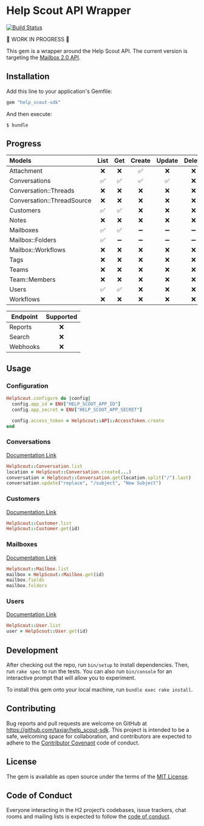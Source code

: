 # Help Scout API Wrapper

[![Build Status](https://travis-ci.org/taxjar/help_scout-sdk.svg?branch=master)](https://travis-ci.org/taxjar/help_scout-sdk)

🚨 WORK IN PROGRESS 🚨

This gem is a wrapper around the Help Scout API. The current version is targeting the [Mailbox 2.0 API](https://developer.helpscout.com/mailbox-api/).

## Installation

Add this line to your application's Gemfile:

```ruby
gem "help_scout-sdk"
```

And then execute:

    $ bundle

## Progress

| Models                     | List | Get  | Create  | Update | Delete  |
| :------------------------- | :--: | :--: | :-----: | :----: | :-----: |
| Attachment                 |   ❌  |  ❌  |    ✅   |    ❌   |    ❌   |
| Conversations              |   ✅  |  ✅  |    ✅   |    ✅   |    ❌   |
| Conversation::Threads      |   ❌  |  ❌  |    ❌   |    ❌   |    ❌   |
| Conversation::ThreadSource |   ❌  |  ❌  |    ❌   |    ❌   |    ❌   |
| Customers                  |   ✅  |  ✅  |    ❌   |    ❌   |    ❌   |
| Notes                      |   ❌  |  ❌  |    ❌   |    ❌   |    ❌   |
| Mailboxes                  |   ✅  |  ✅  |    ➖   |    ➖   |    ➖   |
| Mailbox::Folders           |   ✅  |  ➖  |    ➖   |    ➖   |    ➖   |
| Mailbox::Workflows         |   ❌  |  ❌  |    ❌   |    ❌   |    ❌   |
| Tags                       |   ❌  |  ❌  |    ❌   |    ❌   |    ❌   |
| Teams                      |   ❌  |  ❌  |    ❌   |    ❌   |    ❌   |
| Team::Members              |   ❌  |  ❌  |    ❌   |    ❌   |    ❌   |
| Users                      |   ✅  |  ✅  |    ❌   |    ❌   |    ❌   |
| Workflows                  |   ❌  |  ❌  |    ❌   |    ❌   |    ❌   |

| Endpoint | Supported |
| -------- | :-------: |
| Reports  |     ❌     |
| Search   |     ❌     |
| Webhooks |     ❌     |

## Usage

### Configuration

```ruby
HelpScout.configure do |config|
  config.app_id = ENV["HELP_SCOUT_APP_ID"]
  config.app_secret = ENV["HELP_SCOUT_APP_SECRET"]

  config.access_token = HelpScout::API::AccessToken.create
end
```

### Conversations

[Documentation Link](https://developer.helpscout.com/mailbox-api/endpoints/conversations/list/)

```ruby
HelpScout::Conversation.list
location = HelpScout::Conversation.create(...)
conversation = HelpScout::Conversation.get(location.split("/").last)
conversation.update("replace", "/subject", "New Subject")
```

### Customers

[Documentation Link](https://developer.helpscout.com/mailbox-api/endpoints/customers/list/)

```ruby
HelpScout::Customer.list
HelpScout::Customer.get(id)
```

### Mailboxes

[Documentation Link](https://developer.helpscout.com/mailbox-api/endpoints/mailboxes/list/)

```ruby
HelpScout::Mailbox.list
mailbox = HelpScout::Mailbox.get(id)
mailbox.fields
mailbox.folders
```

### Users

[Documentation Link](https://developer.helpscout.com/mailbox-api/endpoints/users/list/)

```ruby
HelpScout::User.list
user = HelpScout::User.get(id)
```

## Development

After checking out the repo, run `bin/setup` to install dependencies. Then, run `rake spec` to run the tests. You can also run `bin/console` for an interactive prompt that will allow you to experiment.

To install this gem onto your local machine, run `bundle exec rake install`.

## Contributing

Bug reports and pull requests are welcome on GitHub at https://github.com/taxjar/help_scout-sdk. This project is intended to be a safe, welcoming space for collaboration, and contributors are expected to adhere to the [Contributor Covenant](http://contributor-covenant.org) code of conduct.

## License

The gem is available as open source under the terms of the [MIT License](https://opensource.org/licenses/MIT).

## Code of Conduct

Everyone interacting in the H2 project’s codebases, issue trackers, chat rooms and mailing lists is expected to follow the [code of conduct](https://github.com/taxjar/help_scout-sdk/blob/master/CODE_OF_CONDUCT.md).
